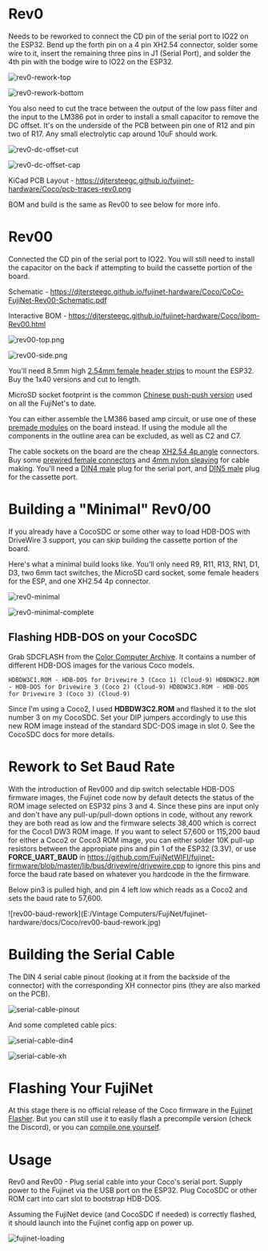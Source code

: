 # Rev0

Needs to be reworked to connect the CD pin of the serial port to IO22 on the ESP32.  Bend up the forth pin on a 4 pin XH2.54 connector, solder some wire to it, insert the remaining three pins in J1 (Serial Port), and solder the 4th pin with the bodge wire to IO22 on the ESP32.

![rev0-rework-top](../../../docs/Coco/rev0-rework-top.jpg)

![rev0-rework-bottom](../../../docs/Coco/rev0-rework-bottom.jpg)

You also need to cut the trace between the output of the low pass filter and the input to the LM386 pot in order to install a small capacitor to remove the DC offset.  It's on the underside of the PCB between pin one of R12 and pin two of R17.  Any small electrolytic cap around 10uF should work.

![rev0-dc-offset-cut](../../../docs/Coco/rev0-dc-offset-cut.jpg)

![rev0-dc-offset-cap](../../../docs/Coco/rev0-dc-offset-cap.jpg)

KiCad PCB Layout - https://djtersteegc.github.io/fujinet-hardware/Coco/pcb-traces-rev0.png

BOM and build is the same as Rev00 to see below for more info.

# Rev00

Connected the CD pin of the serial port to IO22.  You will still need to install the capacitor on the back if attempting to build the cassette portion of the board.

Schematic - https://djtersteegc.github.io/fujinet-hardware/Coco/CoCo-FujiNet-Rev00-Schematic.pdf

Interactive BOM - https://djtersteegc.github.io/fujinet-hardware/Coco/ibom-Rev00.html

![rev00-top.png](../../../docs/Coco/rev00-top.png)

![rev00-side.png](../../../docs/Coco/rev00-side.png)

You'll need 8.5mm high [2.54mm female header strips](https://www.aliexpress.us/item/2251832416528370.html) to mount the ESP32.  Buy the 1x40 versions and cut to length.

MicroSD socket footprint is the common [Chinese push-push version](https://www.aliexpress.us/item/2251832613969983.html) used on all the FujiNet's to date.

You can either assemble the LM386 based amp circuit, or use one of these [premade modules](https://www.aliexpress.us/item/3256805809816872.html) on the board instead. If using the module all the components in the outline area can be excluded, as well as C2 and C7.

The cable sockets on the board are the cheap [XH2.54 4p angle](https://www.aliexpress.us/item/2251832735749189.html) connectors.   Buy some [prewired female connectors](https://www.aliexpress.us/item/2255801048702387.html) and [4mm nylon sleaving](https://www.aliexpress.us/item/2251832733475111.html) for cable making.  You'll need a [DIN4 male](https://www.aliexpress.us/item/3256804124853512.html) plug for the serial port, and [DIN5 male](https://www.aliexpress.us/item/3256804124853512.html) plug for the cassette port.

# Building a "Minimal" Rev0/00

If you already have a CocoSDC or some other way to load HDB-DOS with DriveWire 3 support, you can skip building the cassette  portion of the board.

Here's what a minimal build looks like.  You'll only need R9, R11, R13, RN1, D1, D3, two 6mm tact switches, the MicroSD card socket, some female headers for the ESP, and one XH2.54 4p connector.

![rev0-minimal](../../../docs/Coco/rev0-minimal.jpg)

![rev0-minimal-complete](../../../docs/Coco/rev0-minimal-complete.jpg)

## Flashing HDB-DOS on your CocoSDC

Grab SDCFLASH from the [Color Computer Archive](https://colorcomputerarchive.com/search?q=SDCFLASH). It contains a number of different HDB-DOS images for the various Coco models.

`HDBDW3C1.ROM - HDB-DOS for Drivewire 3 (Coco 1) (Cloud-9)
HDBDW3C2.ROM - HDB-DOS for Drivewire 3 (Coco 2) (Cloud-9)
HDBDW3C3.ROM - HDB-DOS for Drivewire 3 (Coco 3) (Cloud-9)`

Since I'm using a Coco2, I used **HDBDW3C2.ROM** and flashed it to the slot number 3 on my CocoSDC.  Set your DIP jumpers accordingly to use this new ROM image instead of the standard SDC-DOS image in slot 0. See the CocoSDC docs for more details.

# Rework to Set Baud Rate

With the introduction of Rev000 and dip switch selectable HDB-DOS firmware images, the Fujinet code now by default detects the status of the ROM image selected on ESP32 pins 3 and 4.  Since these pins are input only and don't have any pull-up/pull-down options in code, without any rework they are both read as low and the firmware selects 38,400 which is correct for the Coco1 DW3 ROM image.  If you want to select 57,600 or 115,200 baud for either a Coco2 or Coco3 ROM image, you can either solder 10K pull-up resistors between the appropiate pins and pin 1 of the ESP32 (3.3V), or use **FORCE_UART_BAUD** in https://github.com/FujiNetWIFI/fujinet-firmware/blob/master/lib/bus/drivewire/drivewire.cpp to ignore this pins and force the baud rate based on whatever you hardcode in the the firmware.

Below pin3  is pulled high, and pin 4 left low which reads as a Coco2 and sets the baud rate to 57,600.

![rev00-baud-rework](E:/Vintage Computers/FujiNet/fujinet-hardware/docs/Coco/rev00-baud-rework.jpg)

# Building the Serial Cable

The DIN 4 serial cable pinout (looking at it from the backside of the connector) with the corresponding XH connector pins (they are also marked on the PCB).

![serial-cable-pinout](../../../docs/Coco/serial-cable-pinout.png)

And some completed cable pics:

![serial-cable-din4](../../../docs/Coco/serial-cable-din4.jpg)

![serial-cable-xh](../../../docs/Coco/serial-cable-xh.jpg)

# Flashing Your FujiNet

At this stage there is no official release of the Coco firmware in the [Fujinet Flasher](https://fujinet.online/download/).  But you can still use it to easily flash a precompile version (check the Discord), or you can [compile one yourself](https://github.com/FujiNetWIFI/fujinet-firmware/wiki/Board-Bring-Up-Software).

# Usage

Rev0 and Rev00 - Plug serial cable into your Coco's serial port. Supply power to the Fujinet via the USB port on the ESP32. Plug CocoSDC or other ROM cart into cart slot to bootstrap HDB-DOS.

Assuming the FujiNet device (and CocoSDC if needed) is correctly flashed, it should launch into the Fujinet config app on power up.

![fujinet-loading](../../../docs/Coco/fujinet-loading.jpg)

